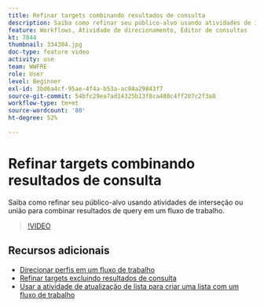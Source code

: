 ```yaml
---
title: Refinar targets combinando resultados de consulta
description: Saiba como refinar seu público-alvo usando atividades de interseção ou união para combinar resultados de query em um fluxo de trabalho.
feature: Workflows, Atividade de direcionamento, Editor de consultas
kt: 7844
thumbnail: 334304.jpg
doc-type: feature video
activity: use
team: WWFRE
role: User
level: Beginner
exl-id: 3bd6a4cf-95ae-4f4a-b53a-ac04a29843f7
source-git-commit: 54bfc29ea7ad14325b13f8ca488c4ff207c2f3a8
workflow-type: tm+mt
source-wordcount: '80'
ht-degree: 52%

---
```


# Refinar targets combinando resultados de consulta

Saiba como refinar seu público-alvo usando atividades de interseção ou união para combinar resultados de query em um fluxo de trabalho.

>[!VIDEO](https://video.tv.adobe.com/v/334304?quality=12)

## Recursos adicionais

* [Direcionar perfis em um fluxo de trabalho](/help/profile-management/target-profiles-in-a-workflow.md)
* [Refinar targets excluindo resultados de consulta](/help/process-management/refine-targets-by-excluding-query-results.md)
* [Usar a atividade de atualização de lista para criar uma lista com um fluxo de trabalho](/help/process-management/use-the-update-list-activity.md)
